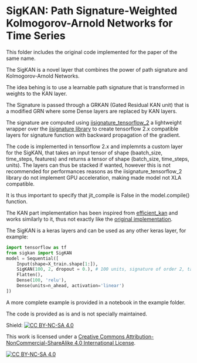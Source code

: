 # SigKAN: Path Signature-Weighted Kolmogorov-Arnold Networks for Time Series

This folder includes the original code implemented for the paper of the same name.

The SigKAN is a novel layer that combines the power of path signature and Kolmogorov-Arnold Networks.

The idea behing is to use a learnable path signature that is transformed in weights to the KAN layer.

The Signature is passed through a GRKAN (Gated Residual KAN unit) that is a modified GRN where some Dense layers are replaced by KAN layers.

The signature are computed using [iisignature_tensorflow_2](https://github.com/remigenet/iisignature-tensorflow-2/tree/main) a lightweight wrapper over the [iisignature library](https://github.com/bottler/iisignature/tree/master) to create tensorflow 2.x compatible layers for signature function with backward propagation of the gradient.

The code is implemented in tensorflow 2.x and implemnts a custom layer for the SigKAN, that takes an input tensor of shape (baatch_size, time_steps, features) and returns a tensor of shape (batch_size, time_steps, units). The layers can thus be stacked if wanted, however this is not recommended for performances reasons as the iisignature_tensorflow_2 library do not implement GPU acceleration, making made model not XLA compatible.

It is thus important to specify that jit_compile is False in the model.compile() function.

The KAN part implementation has been inspired from [efficient_kan](https://github.com/Blealtan/efficient-kan) and works similarly to it, thus not exactly like the [original implementation](https://github.com/KindXiaoming/pykan).

The SigKAN is a keras layers and can be used as any other keras layer, for example:

```python
import tensorflow as tf
from sigkan import SigKAN
model = Sequential([
    Input(shape=X_train.shape[1:]),
    SigKAN(100, 2, dropout = 0.), # 100 units, signature of order 2, takes an input shape (batch, sequence, features) and returns a tensor of shape (batch, sequence, 100)
    Flatten(),
    Dense(100, 'relu'),
    Dense(units=n_ahead, activation='linear')
])
```

A more complete example is provided in a notebook in the example folder.

The code is provided as is and is not specially maintained.

Shield: [![CC BY-NC-SA 4.0][cc-by-nc-sa-shield]][cc-by-nc-sa]

This work is licensed under a
[Creative Commons Attribution-NonCommercial-ShareAlike 4.0 International License][cc-by-nc-sa].

[![CC BY-NC-SA 4.0][cc-by-nc-sa-image]][cc-by-nc-sa]

[cc-by-nc-sa]: http://creativecommons.org/licenses/by-nc-sa/4.0/
[cc-by-nc-sa-image]: https://licensebuttons.net/l/by-nc-sa/4.0/88x31.png
[cc-by-nc-sa-shield]: https://img.shields.io/badge/License-CC%20BY--NC--SA%204.0-lightgrey.svg
